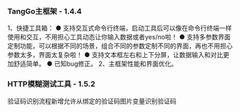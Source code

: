 ### TangGo主框架 - 1.4.4
1、快捷工具箱：
  ● 支持交互式命令行终端，启动工具后可以像在命令行终端一样使用和交互，不用担心工具动态让你输入数据或者yes/no啦！
  ● 支持多参数界面定制功能，可以根据不同的场景，组合不同的参数定制不同的界面，再也不用担心参数太多，界面太复杂啦！
  ● 支持文本框左右和上下分屏，让数据输入和对比更加舒适简单。
  ● 已知bug修正。
2、主框架性能和界面优化。
### HTTP模糊测试工具 - 1.5.2
验证码识别流程新增允许从绑定的验证码图片变量识别验证码

